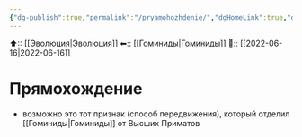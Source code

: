 ```yaml
---
{"dg-publish":true,"permalink":"/pryamohozhdenie/","dgHomeLink":true,"dgPassFrontmatter":false}
---
```



⬆:: [[Эволюция|Эволюция]]
⬅:: [[Гоминиды|Гоминиды]]
📅:: [[2022-06-16|2022-06-16]]

# Прямохождение
- возможно это тот признак (способ передвижения), который отделил [[Гоминиды|Гоминиды]] от Высших Приматов
